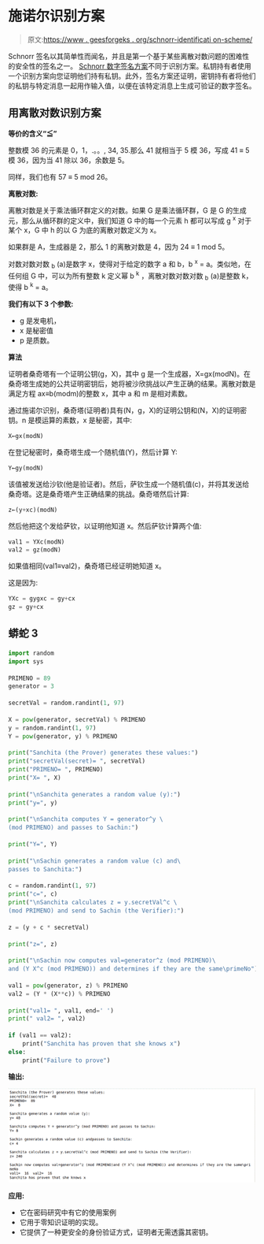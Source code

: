 # 施诺尔识别方案

> 原文:[https://www . geesforgeks . org/schnorr-identificati on-scheme/](https://www.geeksforgeeks.org/schnorr-identification-scheme/)

Schnorr 签名以其简单性而闻名，并且是第一个基于某些离散对数问题的困难性的安全性的签名之一。 [Schnorr 数字签名方案](https://www.geeksforgeeks.org/schnorr-digital-signature/)不同于识别方案。私钥持有者使用一个识别方案向您证明他们持有私钥。此外，签名方案还证明，密钥持有者将他们的私钥与特定消息一起用作输入值，以便在该特定消息上生成可验证的数字签名。

## 用**离散对数**识别**方案**

**等价的含义“≦”**

整数模 36 的元素是 0，1，.。。, 34, 35.那么 41 就相当于 5 模 36，写成 41 ≡ 5 模 36，因为当 41 除以 36，余数是 5。

同样，我们也有 57 ≡ 5 mod 26。

**离散对数:**

离散对数是关于乘法循环群定义的对数。如果 G 是乘法循环群，G 是 G 的生成元，那么从循环群的定义中，我们知道 G 中的每一个元素 h 都可以写成 g <sup>x</sup> 对于某个 x，G 中 h 的以 G 为底的离散对数定义为 x。

如果群是 A，生成器是 2，那么 1 的离散对数是 4，因为 24 ≡ 1 mod 5。

对数对数对数 <sub>b</sub> (a)是数字 x，使得对于给定的数字 a 和 b，b <sup>x</sup> = a。类似地，在任何组 G 中，可以为所有整数 k 定义幂 b <sup>k</sup> ，离散对数对数对数 <sub>b</sub> (a)是整数 k，使得 b <sup>k</sup> = a。

**我们有以下 3 个参数:**

*   g 是发电机，
*   x 是秘密值
*   p 是质数。

**算法**

证明者桑奇塔有一个证明公钥(g，X)，其中 g 是一个生成器，X=gx(modN)。在桑奇塔生成她的公共证明密钥后，她将被沙欣挑战以产生正确的结果。离散对数是满足方程 ax≡b(modm)的整数 x，其中 a 和 m 是相对素数。

通过施诺尔识别，桑奇塔(证明者)具有(N，g，X)的证明公钥和(N，X)的证明密钥。n 是模运算的素数，x 是秘密，其中:

```py
X←gx(modN)

```

在登记秘密时，桑奇塔生成一个随机值(Y)，然后计算 Y:

```py
Y←gy(modN)

```

该值被发送给沙钦(他是验证者)。然后，萨钦生成一个随机值(c)，并将其发送给桑奇塔。这是桑奇塔产生正确结果的挑战。桑奇塔然后计算:

```py
z←(y+xc)(modN)

```

然后他把这个发给萨钦，以证明他知道 x。然后萨钦计算两个值:

```py
val1 = YXc(modN)
val2 = gz(modN)

```

如果值相同(val1≡val2)，桑奇塔已经证明她知道 x。

这是因为:

```py
YXc = gygxc = gy+cx
gz = gy+cx

```

## 蟒蛇 3

```py
import random
import sys

PRIMENO = 89
generator = 3

secretVal = random.randint(1, 97)

X = pow(generator, secretVal) % PRIMENO
y = random.randint(1, 97)
Y = pow(generator, y) % PRIMENO

print("Sanchita (the Prover) generates these values:")
print("secretVal(secret)= ", secretVal)
print("PRIMENO= ", PRIMENO)
print("X= ", X)

print("\nSanchita generates a random value (y):")
print("y=", y)

print("\nSanchita computes Y = generator^y \
(mod PRIMENO) and passes to Sachin:")

print("Y=", Y)

print("\nSachin generates a random value (c) and\
passes to Sanchita:")

c = random.randint(1, 97)
print("c=", c)
print("\nSanchita calculates z = y.secretVal^c \
(mod PRIMENO) and send to Sachin (the Verifier):")

z = (y + c * secretVal)

print("z=", z)

print("\nSachin now computes val=generator^z (mod PRIMENO)\
and (Y X^c (mod PRIMENO)) and determines if they are the same\primeNo")

val1 = pow(generator, z) % PRIMENO
val2 = (Y * (X**c)) % PRIMENO

print("val1= ", val1, end=' ')
print(" val2= ", val2)

if (val1 == val2):
    print("Sanchita has proven that she knows x")
else:
    print("Failure to prove")
```

**输出:**

![schnorr identification scheme python](img/df84dcaaefcb3aa3d995be59c43a4da7.png)

**应用:**

*   它在密码研究中有它的使用案例
*   它用于零知识证明的实现。
*   它提供了一种更安全的身份验证方式，证明者无需透露其密钥。